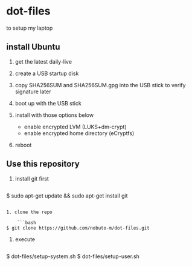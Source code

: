 dot-files
=========

to setup my laptop

## install Ubuntu

1. get the latest daily-live

1. create a USB startup disk

1. copy SHA256SUM and SHA256SUM.gpg into the USB stick to verify signature later 

1. boot up with the USB stick

1. install with those options below
   * enable encrypted LVM (LUKS+dm-crypt)
   * enable encrypted home directory (eCryptfs)

1. reboot

## Use this repository

1. install git first

    ```bash
$ sudo apt-get update && sudo apt-get install git
```

1. clone the repo

    ```bash
$ git clone https://github.com/nobuto-m/dot-files.git
```

1. execute

    ```bash
$ dot-files/setup-system.sh
$ dot-files/setup-user.sh
```
